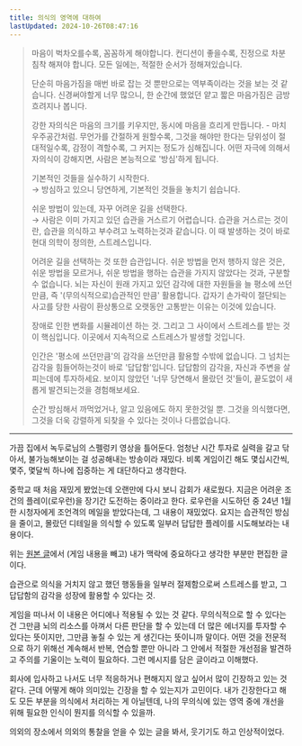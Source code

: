 ```yaml
---
title: 의식의 영역에 대하여 
lastUpdated: 2024-10-26T08:47:16
---
```


> 마음이 벅차오를수록, 꼼꼼하게 해야합니다.
> 컨디션이 좋을수록, 진정으로 차분침착 해져야 합니다.
> 모든 일에는, 적절한 순서가 정해져있습니다.
>
> 단순히 마음가짐을 매번 바로 잡는 것 뿐만으로는 역부족이라는 것을 보는 것 같습니다.
> 신경써야할게 너무 많으니, 한 순간에 했었던 얕고 짧은 마음가짐은 금방 흐려지나 봅니다.
>
> 강한 자의식은 마음의 크기를 키우지만, 동시에 마음을 흐리게 만듭니다. - 마치 우주공간처럼.
> 무언가를 간절하게 원할수록, 그것을 해야만 한다는 당위성이 절대적일수록, 감정이 격할수록,
> 그 커지는 정도가 심해집니다. 어떤 자극에 의해서 자의식이 강해지면, 사람은 본능적으로 '방심'하게 됩니다.
>
> 기본적인 것들을 실수하기 시작한다.<br/>
> → 방심하고 있으니 당연하게, 기본적인 것들을 놓치기 쉽습니다.
>
> 쉬운 방법이 있는데, 자꾸 어려운 길을 선택한다.<br/>
> → 사람은 이미 가지고 있던 습관을 거스르기 어렵습니다.
> 습관을 거스르는 것이란, 습관을 의식하고 부수려고 노력하는것과 같습니다.
> 이 때 발생하는 것이 바로 현대 의학이 정의한, 스트레스입니다.
>
> 어려운 길을 선택하는 것 또한 습관입니다.
> 쉬운 방법을 먼저 행하지 않은 것은, 쉬운 방법을 모르거나,
> 쉬운 방법을 행하는 습관을 가지지 않았다는 것과, 구분할 수 없습니다.
> 뇌는 자신이 원래 가지고 있던 감각에 대한 자원들을 늘 평소에 쓰던만큼, 즉 '(무의식적으로)습관적인 만큼' 활용합니다.
> 갑자기 손가락이 절단되는 사고를 당한 사람이 환상통으로 오랫동안 고통받는 이유는 이것에 있습니다.
>
> 장애로 인한 변화를 시뮬레이션 하는 것. 그리고 그 사이에서 스트레스를 받는 것이 핵심입니다.
> 이곳에서 지속적으로 스트레스가 발생할 것입니다.
>
> 인간은 '평소에 쓰던만큼'의 감각을 쓰던만큼 활용할 수밖에 없습니다.
> 그 넘치는 감각을 힘들어하는것이 바로 '답답함'입니다.
> 답답함의 감각을, 자신과 주변을 살피는데에 투자하세요.
> 보이지 않았던 '너무 당연해서 몰랐던 것'들이,
> 끝도없이 새롭게 발견되는것을 경험해보세요.
>
> 순간 방심해서 까먹었거나, 알고 있음에도 하지 못한것일 뿐.
> 그것을 의식했다면, 그것을 더욱 강렬하게 되찾을 수 있다는 것이나 다름없습니다.

---

가끔 집에서 녹두로님의 스펠렁키 영상을 틀어둔다. 엄청난 시간 투자로 실력을 갈고 닦아서, 불가능해보이는 걸 성공해내는 방송이라 재밌다. 비록 게임이긴 해도 몇십시간씩, 몇주, 몇달씩 하나에 집중하는 게 대단하다고 생각한다.

중학교 때 처음 재밌게 봤었는데 오랜만에 다시 보니 감회가 새로웠다. 지금은 어려운 조건의 플레이(로우런)을 장기간 도전하는 중이라고 한다. 로우런을 시도하던 중 24년 1월 한 시청자에게 조언격의 메일을 받았다는데, 그 내용이 재밌었다. 요지는 습관적인 방심을 줄이고, 몰랐던 디테일을 의식할 수 있도록 일부러 답답한 플레이를 시도해보라는 내용이다.  

위는 [원본 글](https://cafe.naver.com/nokduro/9832)에서 (게임 내용을 빼고) 내가 맥락에 중요하다고 생각한 부분만 편집한 글이다.

습관으로 의식을 거치지 않고 했던 행동들을 일부러 절제함으로써 스트레스를 받고, 그 답답함의 감각을 성장에 활용할 수 있다는 것.

게임을 떠나서 이 내용은 어디에나 적용될 수 있는 것 같다. 무의식적으로 할 수 있다는 건 그만큼 뇌의 리소스를 아껴서 다른 판단을 할 수 있는데 더 많은 에너지를 투자할 수 있다는 뜻이지만, 그만큼 놓칠 수 있는 게 생긴다는 뜻이니까 말이다. 어떤 것을 전문적으로 하기 위해선 계속해서 반복, 연습할 뿐만 아니라 그 안에서 적절한 개선점을 발견하고 주의를 기울이는 노력이 필요하다. 그런 메시지를 담은 글이라고 이해했다.

회사에 입사하고 나서도 너무 적응하거나 편해지지 않고 싶어서 많이 긴장하고 있는 것 같다. 근데 어떻게 해야 의미있는 긴장을 할 수 있는지가 고민이다. 내가 긴장한다고 해도 모든 부분을 의식에서 처리하는 게 아닐텐데, 나의 무의식에 있는 영역 중에 개선을 위해 필요한 인식이 뭔지를 의식할 수 있을까.

의외의 장소에서 의외의 통찰을 얻을 수 있는 글을 봐서, 웃기기도 하고 인상적이었다.
